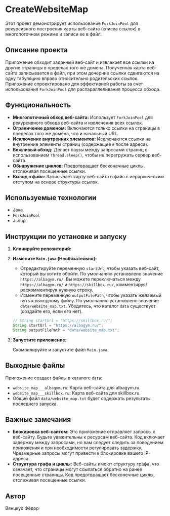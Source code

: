 # CreateWebsiteMap

Этот проект демонстрирует использование `ForkJoinPool` для рекурсивного построения карты веб-сайта (списка ссылок) в многопоточном режиме и записи ее в файл.

## Описание проекта

Приложение обходит заданный веб-сайт и извлекает все ссылки на другие страницы в пределах того же домена. Полученная карта веб-сайта записывается в файл, при этом дочерние ссылки сдвигаются на одну табуляцию вправо относительно родительских ссылок. Приложение спроектировано для эффективной работы за счет использования `ForkJoinPool` для распараллеливания процесса обхода.

## Функциональность

*   **Многопоточный обход веб-сайта:** Использует `ForkJoinPool` для рекурсивного обхода веб-сайта и извлечения всех ссылок.
*   **Ограничение доменом:** Включаются только ссылки на страницы в пределах того же домена, что и начальный URL.
*   **Исключение внутренних элементов:** Исключаются ссылки на внутренние элементы страниц (содержащие `#` после адреса).
*   **Вежливый обход:** Делает паузы между запросами страниц с использованием `Thread.sleep()`, чтобы не перегружать сервер веб-сайта.
*   **Обнаружение циклов:** Предотвращает бесконечные циклы, отслеживая посещенные ссылки.
*   **Вывод в файл:** Записывает карту веб-сайта в файл с иерархическим отступом на основе структуры ссылок.

## Используемые технологии

*   Java
*   `ForkJoinPool`
*   Jsoup

## Инструкции по установке и запуску

1.  **Клонируйте репозиторий:**

2.  **Измените `Main.java` (Необязательно):**

    *   Отредактируйте переменную `startUrl`, чтобы указать веб-сайт, который вы хотите обойти. По умолчанию установлено значение `https://albagym.ru/`. Вы можете переключаться между `https://albagym.ru/` и `https://skillbox.ru/`, комментируя/раскомментируя нужную строку.
    *   Измените переменную `outputFilePath`, чтобы указать желаемый путь к выходному файлу. По умолчанию установлено значение `data/website_map.txt`. Убедитесь, что каталог `data` существует (создайте его, если его нет).

    ```java
    // String startUrl = "https://skillbox.ru/";
    String startUrl = "https://albagym.ru/";
    String outputFilePath = "data/website_map.txt";
    ```

3.  **Запустите приложение:**

    Скомпилируйте и запустите файл `Main.java`. 

## Выходные файлы

Приложение создает файлы в каталоге `data`:

*   `website_map___albagym.ru`: Карта веб-сайта для albagym.ru.
*   `website_map___skillbox.ru`: Карта веб-сайта для skillbox.ru.
*   Общий файл `data/website_map.txt` будет содержать результаты последнего запуска.

## Важные замечания

*   **Блокировка веб-сайтом:** Это приложение отправляет запросы к веб-сайту. Будьте уважительны к ресурсам веб-сайта. Код включает задержку между запросами, но вам следует следить за поведением приложения и при необходимости регулировать задержку. Чрезмерные запросы могут привести к блокировке вашего IP-адреса.
*   **Структура графа и циклы:** Веб-сайты имеют структуру графа, что означает, что страницы могут ссылаться обратно на ранее посещенные страницы. Код предотвращает бесконечные циклы, отслеживая посещенные ссылки.


## Автор

Вянцкус Фёдор
